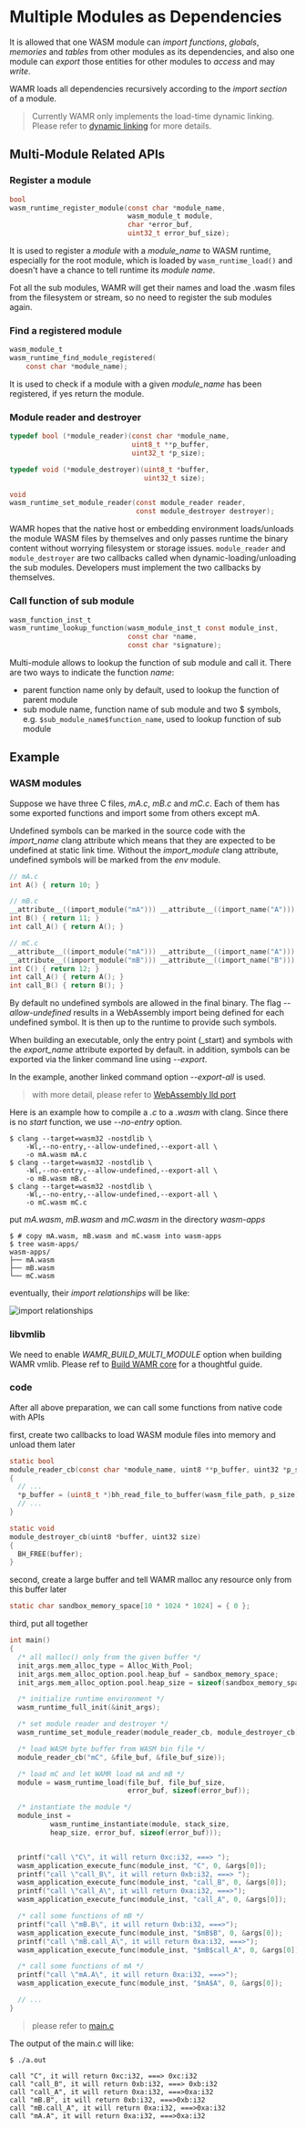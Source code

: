 Multiple Modules as Dependencies
=========================

It is allowed that one WASM module can *import* *functions*, *globals*, *memories* and *tables* from other modules as its dependencies, and also one module can *export* those entities for other modules to *access* and may *write*.

WAMR loads all dependencies recursively according to the *import section* of a module.

> Currently WAMR only implements the load-time dynamic linking. Please refer to [dynamic linking](https://webassembly.org/docs/dynamic-linking/) for more details.

## Multi-Module Related APIs

### Register a module

``` c
bool
wasm_runtime_register_module(const char *module_name,
                             wasm_module_t module,
                             char *error_buf,
                             uint32_t error_buf_size);
```

It is used to register a *module* with a *module_name* to WASM runtime, especially for the root module, which is loaded by `wasm_runtime_load()` and doesn't have a chance to tell runtime its *module name*.

Fot all the sub modules, WAMR will get their names and load the .wasm files from the filesystem or stream, so no need to register the sub modules again.

### Find a registered module

``` c
wasm_module_t
wasm_runtime_find_module_registered(
    const char *module_name);
```

It is used to check if a module with a given *module_name* has been registered, if yes return the module.

### Module reader and destroyer

``` c
typedef bool (*module_reader)(const char *module_name,
                              uint8_t **p_buffer,
                              uint32_t *p_size);

typedef void (*module_destroyer)(uint8_t *buffer,
                                 uint32_t size);

void
wasm_runtime_set_module_reader(const module_reader reader,
                               const module_destroyer destroyer);
```

WAMR hopes that the native host or embedding environment loads/unloads the module WASM files by themselves and only passes runtime the binary content without worrying filesystem or storage issues. `module_reader` and `module_destroyer` are two callbacks called when dynamic-loading/unloading the sub modules. Developers must implement the two callbacks by themselves.

### Call function of sub module

```c
wasm_function_inst_t
wasm_runtime_lookup_function(wasm_module_inst_t const module_inst,
                             const char *name,
                             const char *signature);
```

Multi-module allows to lookup the function of sub module and call it. There are two ways to indicate the function *name*:

- parent function name only by default, used to lookup the function of parent module
- sub module name, function name of sub module and two $ symbols, e.g. `$sub_module_name$function_name`, used to lookup function of sub module

## Example

### WASM modules
Suppose we have three C files, *mA.c*, *mB.c* and *mC.c*. Each of them has some exported functions and import some from others except mA.

Undefined symbols can be marked in the source code with the *import_name* clang attribute which means that they are expected to be undefined at static link time. Without the *import_module* clang attribute, undefined symbols will be marked from the *env* module.

``` C
// mA.c
int A() { return 10; }
```

``` C
// mB.c
__attribute__((import_module("mA"))) __attribute__((import_name("A"))) extern int A();
int B() { return 11; }
int call_A() { return A(); }
```

``` C
// mC.c
__attribute__((import_module("mA"))) __attribute__((import_name("A"))) extern int A();
__attribute__((import_module("mB"))) __attribute__((import_name("B"))) extern int B();
int C() { return 12; }
int call_A() { return A(); }
int call_B() { return B(); }
```

By default no undefined symbols are allowed in the final binary. The flag *--allow-undefined* results in a WebAssembly import being defined for each undefined symbol. It is then up to the runtime to provide such symbols.

When building an executable, only the entry point (_start) and symbols with the *export_name* attribute  exported by default. in addition, symbols can be exported via the linker command line using *--export*.

In the example, another linked command option *--export-all* is used.

> with more detail, please refer to [WebAssembly lld port](https://lld.llvm.org/WebAssembly.html)

Here is an example how to compile a *.c* to a *.wasm* with clang. Since there is no *start* function, we use *--no-entry* option.

``` shell
$ clang --target=wasm32 -nostdlib \
    -Wl,--no-entry,--allow-undefined,--export-all \
    -o mA.wasm mA.c
$ clang --target=wasm32 -nostdlib \
    -Wl,--no-entry,--allow-undefined,--export-all \
    -o mB.wasm mB.c
$ clang --target=wasm32 -nostdlib \
    -Wl,--no-entry,--allow-undefined,--export-all \
    -o mC.wasm mC.c
```

put *mA.wasm*, *mB.wasm* and *mC.wasm* in the directory *wasm-apps*

``` shell
$ # copy mA.wasm, mB.wasm and mC.wasm into wasm-apps
$ tree wasm-apps/
wasm-apps/
├── mA.wasm
├── mB.wasm
└── mC.wasm
```

eventually, their *import relationships* will be like:

![import relationships](./pics/multi_module_pic1.png)

### libvmlib

We need to enable *WAMR_BUILD_MULTI_MODULE* option when building WAMR vmlib. Please ref to [Build WAMR core](./build_wamr.md) for a thoughtful guide.

### code

After all above preparation, we can call some functions from native code with APIs

first, create two callbacks to load WASM module files into memory and unload them later

``` c
static bool
module_reader_cb(const char *module_name, uint8 **p_buffer, uint32 *p_size)
{
  // ...
  *p_buffer = (uint8_t *)bh_read_file_to_buffer(wasm_file_path, p_size);
  // ...
}

static void
module_destroyer_cb(uint8 *buffer, uint32 size)
{
  BH_FREE(buffer);
}
```

second, create a large buffer and tell WAMR malloc any resource only from this buffer later

``` c
static char sandbox_memory_space[10 * 1024 * 1024] = { 0 };
```

third, put all together

``` c
int main()
{
  /* all malloc() only from the given buffer */
  init_args.mem_alloc_type = Alloc_With_Pool;
  init_args.mem_alloc_option.pool.heap_buf = sandbox_memory_space;
  init_args.mem_alloc_option.pool.heap_size = sizeof(sandbox_memory_space);

  /* initialize runtime environment */
  wasm_runtime_full_init(&init_args);

  /* set module reader and destroyer */
  wasm_runtime_set_module_reader(module_reader_cb, module_destroyer_cb);

  /* load WASM byte buffer from WASM bin file */
  module_reader_cb("mC", &file_buf, &file_buf_size));

  /* load mC and let WAMR load mA and mB */
  module = wasm_runtime_load(file_buf, file_buf_size,
                             error_buf, sizeof(error_buf));

  /* instantiate the module */
  module_inst =
          wasm_runtime_instantiate(module, stack_size,
          heap_size, error_buf, sizeof(error_buf)));


  printf("call \"C\", it will return 0xc:i32, ===> ");
  wasm_application_execute_func(module_inst, "C", 0, &args[0]);
  printf("call \"call_B\", it will return 0xb:i32, ===> ");
  wasm_application_execute_func(module_inst, "call_B", 0, &args[0]);
  printf("call \"call_A\", it will return 0xa:i32, ===>");
  wasm_application_execute_func(module_inst, "call_A", 0, &args[0]);

  /* call some functions of mB */
  printf("call \"mB.B\", it will return 0xb:i32, ===>");
  wasm_application_execute_func(module_inst, "$mB$B", 0, &args[0]);
  printf("call \"mB.call_A\", it will return 0xa:i32, ===>");
  wasm_application_execute_func(module_inst, "$mB$call_A", 0, &args[0]);

  /* call some functions of mA */
  printf("call \"mA.A\", it will return 0xa:i32, ===>");
  wasm_application_execute_func(module_inst, "$mA$A", 0, &args[0]);

  // ...
}
```

> please refer to [main.c](../samples/multi_modules/src/main.c)

The output of the main.c will like:

``` shell
$ ./a.out

call "C", it will return 0xc:i32, ===> 0xc:i32
call "call_B", it will return 0xb:i32, ===> 0xb:i32
call "call_A", it will return 0xa:i32, ===>0xa:i32
call "mB.B", it will return 0xb:i32, ===>0xb:i32
call "mB.call_A", it will return 0xa:i32, ===>0xa:i32
call "mA.A", it will return 0xa:i32, ===>0xa:i32

```
